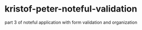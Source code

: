 # kristof-peter-noteful-validation
part 3 of noteful application with form validation and organization
